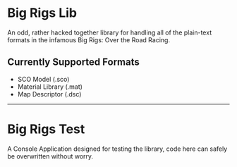 # Big Rigs Lib
An odd, rather hacked together library for handling all of the plain-text formats in the infamous Big Rigs: Over the Road Racing.

## Currently Supported Formats
- SCO Model (.sco)
- Material Library (.mat)
- Map Descriptor (.dsc)

___

# Big Rigs Test
A Console Application designed for testing the library, code here can safely be overwritten without worry.
